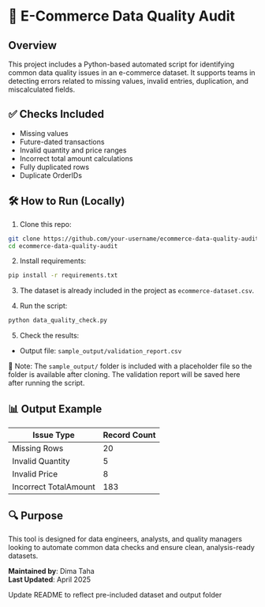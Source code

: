# 🧪 E-Commerce Data Quality Audit

## Overview
This project includes a Python-based automated script for identifying common data quality issues in an e-commerce dataset. It supports teams in detecting errors related to missing values, invalid entries, duplication, and miscalculated fields.

## ✅ Checks Included
- Missing values
- Future-dated transactions
- Invalid quantity and price ranges
- Incorrect total amount calculations
- Fully duplicated rows
- Duplicate OrderIDs

## 🛠️ How to Run (Locally)

1. Clone this repo:
```bash
git clone https://github.com/your-username/ecommerce-data-quality-audit.git
cd ecommerce-data-quality-audit
```

2. Install requirements:
```bash
pip install -r requirements.txt
```

3. The dataset is already included in the project as `ecommerce-dataset.csv`.


4. Run the script:
```bash
python data_quality_check.py
```

5. Check the results:
- Output file: `sample_output/validation_report.csv`

📁 Note: The `sample_output/` folder is included with a placeholder file so the folder is available after cloning. The validation report will be saved here after running the script.


## 📊 Output Example

| Issue Type            | Record Count |
|-----------------------|---------------|
| Missing Rows          | 20            |
| Invalid Quantity      | 5             |
| Invalid Price         | 8             |
| Incorrect TotalAmount | 183           |

## 🔍 Purpose
This tool is designed for data engineers, analysts, and quality managers looking to automate common data checks and ensure clean, analysis-ready datasets.

**Maintained by**: Dima Taha  
**Last Updated**: April 2025

Update README to reflect pre-included dataset and output folder
